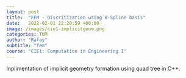 ```yaml
---
layout: post
title:  "FEM - Discritization using B-Spline basis"
date:   2022-02-01 22:20:59 +00:00
image: /images/cie1-implicitgeom.png
categories: TUM
author: "Rafay"
subtitle: "fem"
course: "CIE1: Computation in Engineering I"
---
```


Inplimentation of implicit geometry formation using quad tree in C++.